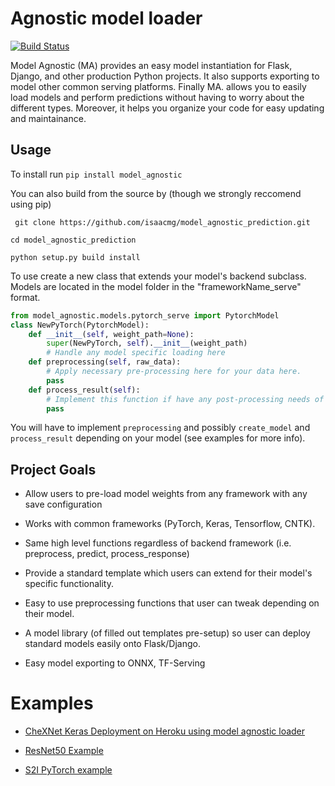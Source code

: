 # Agnostic model loader

[![Build Status](https://travis-ci.org/isaacmg/model_agnostic_prediction.svg?branch=master)](https://travis-ci.org/isaacmg/model_agnostic_prediction)

Model Agnostic (MA) provides an easy model instantiation for Flask, Django, and other production Python projects. It also supports exporting to model other common serving platforms. Finally MA. allows you to easily load models and perform predictions without having to worry about the different types. Moreover, it helps you organize your code for easy updating and maintainance.

## Usage 

To install run 
` pip install model_agnostic `

You can also build from the source by (though we strongly reccomend using pip)

` git clone https://github.com/isaacmg/model_agnostic_prediction.git`

`cd model_agnostic_prediction`

` python setup.py build install ` 

To use create a new class that extends your model's backend subclass. Models are located in the model folder in the "frameworkName_serve" format. 

```python 
from model_agnostic.models.pytorch_serve import PytorchModel
class NewPyTorch(PytorchModel):
    def __init__(self, weight_path=None):
        super(NewPyTorch, self).__init__(weight_path)
        # Handle any model specific loading here 
    def preprocessing(self, raw_data):
        # Apply necessary pre-processing here for your data here.
        pass
    def process_result(self):
        # Implement this function if have any post-processing needs of predictions.
        pass

```
 You will have to implement `preprocessing` and possibly `create_model` and `process_result` depending on your model (see examples for more info).  

## Project Goals
* Allow users to pre-load model weights from any framework with any save configuration

* Works with common frameworks (PyTorch, Keras, Tensorflow, CNTK).

* Same high level functions regardless of backend framework (i.e. preprocess, predict, process_response)

* Provide a standard template which users can extend for their model's specific functionality.

* Easy to use preprocessing functions that user can tweak depending on their model. 

* A model library (of filled out templates pre-setup) so user can deploy standard models easily onto Flask/Django.

* Easy model exporting to ONNX, TF-Serving


# Examples 

* [CheXNet Keras Deployment on Heroku using model agnostic loader](https://github.com/isaacmg/example_keras_heroku)

* [ResNet50 Example](https://github.com/isaacmg/model_agnostic_prediction/blob/143af897897e675b5cfaff60b6d5212963f8cff8/examples2/example_keras.py#L28)

* [S2I PyTorch example](https://github.com/isaacmg/s2i_pytorch_chex)





